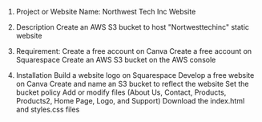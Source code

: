 
1. Project or Website Name:
Northwest Tech Inc Website 

2. Description 
Create an AWS S3 bucket to host "Nortwesttechinc" static website

3. Requirement:
Create a free account on Canva
Create a free account on Squarespace
Create an AWS S3 bucket on the AWS console

4. Installation
Build a website logo on Squarespace
Develop a free website on Canva
Create and name an S3 bucket to reflect the website
Set the bucket policy
Add or modify files (About Us, Contact, Products, Products2, Home Page, Logo, and Support)
Download the index.html and styles.css files








